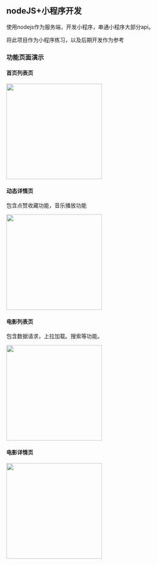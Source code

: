 ## nodeJS+小程序开发

使用nodejs作为服务端，开发小程序，串通小程序大部分api。

将此项目作为小程序练习，以及后期开发作为参考


### 功能页面演示


#### 首页列表页

<img src="http://blog.huanghanlian.com/uploads/article/9c772f3f-5d47-4253-9db4-5c66b0deef12.png" width="250" height="auto"/>

#### 动态详情页

包含点赞收藏功能，音乐播放功能

<img src="http://blog.huanghanlian.com/uploads/article/fa9db312-0630-490b-8df9-406fe2efa851.png" width="250" height="auto"/>

#### 电影列表页

包含数据请求，上拉加载。搜索等功能。



<img src="http://blog.huanghanlian.com/uploads/article/e94d55a2-b788-49ef-a02a-2f1191bf3811.png" width="250" height="auto"/>




#### 电影详情页



<img src="http://blog.huanghanlian.com/uploads/article/c198d43f-4cc0-4acc-979e-b6ddad54351d.png" width="250" height="auto"/>







